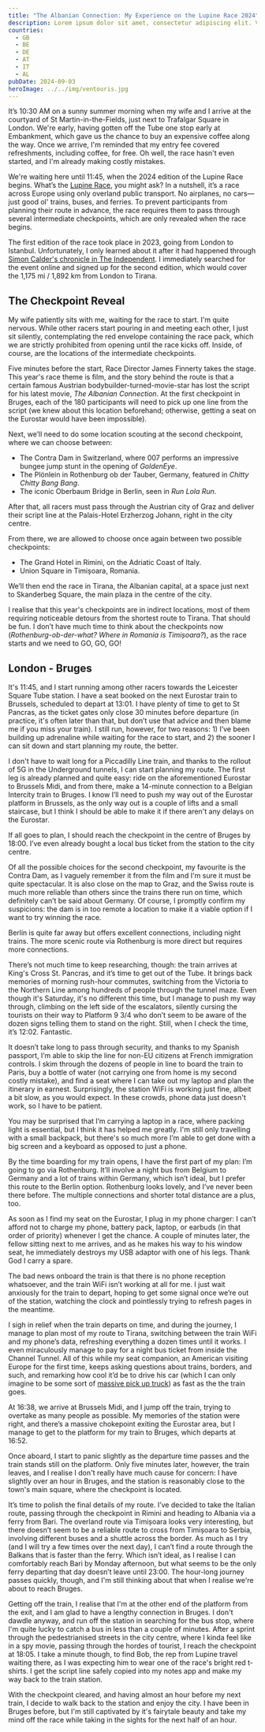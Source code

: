 ```yaml
---
title: "The Albanian Connection: My Experience on the Lupine Race 2024"
description: Lorem ipsum dolor sit amet, consectetur adipiscing elit. Vestibulum facilisis molestie commodo. Curabitur ornare maximus tortor a venenatis. Suspendisse a nibh laoreet justo interdum sollicitudin.
countries:
  - GB
  - BE
  - DE
  - AT
  - IT
  - AL
pubDate: 2024-09-03
heroImage: ../../img/ventouris.jpg
---
```

It’s 10:30 AM on a sunny summer morning when my wife and I arrive at the courtyard of St Martin-in-the-Fields, just next to Trafalgar Square in London. We're early, having gotten off the Tube one stop early at Embankment, which gave us the chance to buy an expensive coffee along the way. Once we arrive, I'm reminded that my entry fee covered refreshments, including coffee, for free. Oh well, the race hasn't even started, and I'm already making costly mistakes.

We're waiting here until 11:45, when the 2024 edition of the Lupine Race begins. What’s the [Lupine Race](https://www.lupine.co.uk/race/), you might ask? In a nutshell, it’s a race across Europe using only overland public transport. No airplanes, no cars—just good ol' trains, buses, and ferries. To prevent participants from planning their route in advance, the race requires them to pass through several intermediate checkpoints, which are only revealed when the race begins.

The first edition of the race took place in 2023, going from London to Istanbul. Unfortunately, I only learned about it after it had happened through [Simon Calder's chronicle in The Independent](https://www.independent.co.uk/travel/news-and-advice/race-europe-london-istanbul-public-transport-b2391611.html). I immediately searched for the event online and signed up for the second edition, which would cover the 1,175 mi / 1,892 km from London to Tirana.

## The Checkpoint Reveal
My wife patiently sits with me, waiting for the race to start. I'm quite nervous. While other racers start pouring in and meeting each other, I just sit silently, contemplating the red envelope containing the race pack, which we are strictly prohibited from opening until the race kicks off. Inside, of course, are the locations of the intermediate checkpoints.

Five minutes before the start, Race Director James Finnerty takes the stage. This year's race theme is film, and the story behind the route is that a certain famous Austrian bodybuilder-turned-movie-star has lost the script for his latest movie, _The Albanian Connection_. At the first checkpoint in Bruges, each of the 180 participants will need to pick up one line from the script (we knew about this location beforehand; otherwise, getting a seat on the Eurostar would have been impossible).

Next, we’ll need to do some location scouting at the second checkpoint, where we can choose between:
* The Contra Dam in Switzerland, where 007 performs an impressive bungee jump stunt in the opening of _GoldenEye_.
* The Plönlein in Rothenburg ob der Tauber, Germany, featured in _Chitty Chitty Bang Bang_.
* The iconic Oberbaum Bridge in Berlin, seen in _Run Lola Run_.

After that, all racers must pass through the Austrian city of Graz and deliver their script line at the Palais-Hotel Erzherzog Johann, right in the city centre.

From there, we are allowed to choose once again between two possible checkpoints:
* The Grand Hotel in Rimini, on the Adriatic Coast of Italy.
* Union Square in Timișoara, Romania.

We’ll then end the race in Tirana, the Albanian capital, at a space just next to Skanderbeg Square, the main plaza in the centre of the city.

I realise that this year's checkpoints are in indirect locations, most of them requiring noticeable detours from the shortest route to Tirana. That should be fun. I don’t have much time to think about the checkpoints now (_Rothenburg-ob-der-what? Where in Romania is Timișoara?_), as the race starts and we need to GO, GO, GO!

## London - Bruges
It's 11:45, and I start running among other racers towards the Leicester Square Tube station. I have a seat booked on the next Eurostar train to Brussels, scheduled to depart at 13:01. I have plenty of time to get to St Pancras, as the ticket gates only close 30 minutes before departure (in practice, it's often later than that, but don’t use that advice and then blame me if you miss your train). I still run, however, for two reasons: 1) I’ve been building up adrenaline while waiting for the race to start, and 2) the sooner I can sit down and start planning my route, the better.

I don't have to wait long for a Piccadilly Line train, and thanks to the rollout of 5G in the Underground tunnels, I can start planning my route. The first leg is already planned and quite easy: ride on the aforementioned Eurostar to Brussels Midi, and from there, make a 14-minute connection to a Belgian Intercity train to Bruges. I know I’ll need to push my way out of the Eurostar platform in Brussels, as the only way out is a couple of lifts and a small staircase, but I think I should be able to make it if there aren't any delays on the Eurostar.

If all goes to plan, I should reach the checkpoint in the centre of Bruges by 18:00. I’ve even already bought a local bus ticket from the station to the city centre.

Of all the possible choices for the second checkpoint, my favourite is the Contra Dam, as I vaguely remember it from the film and I'm sure it must be quite spectacular. It is also close on the map to Graz, and the Swiss route is much more reliable than others since the trains there run on time, which definitely can’t be said about Germany. Of course, I promptly confirm my suspicions: the dam is in too remote a location to make it a viable option if I want to try winning the race.

Berlin is quite far away but offers excellent connections, including night trains. The more scenic route via Rothenburg is more direct but requires more connections.

There’s not much time to keep researching, though: the train arrives at King's Cross St. Pancras, and it’s time to get out of the Tube. It brings back memories of morning rush-hour commutes, switching from the Victoria to the Northern Line among hundreds of people through the tunnel maze. Even though it's Saturday, it's no different this time, but I manage to push my way through, climbing on the left side of the escalators, silently cursing the tourists on their way to Platform 9 3/4 who don’t seem to be aware of the dozen signs telling them to stand on the right. Still, when I check the time, it’s 12:02. Fantastic.

It doesn’t take long to pass through security, and thanks to my Spanish passport, I’m able to skip the line for non-EU citizens at French immigration controls. I skim through the dozens of people in line to board the train to Paris, buy a bottle of water (not carrying one from home is my second costly mistake), and find a seat where I can take out my laptop and plan the itinerary in earnest. Surprisingly, the station WiFi is working just fine, albeit a bit slow, as you would expect. In these crowds, phone data just doesn't work, so I have to be patient.

You may be surprised that I’m carrying a laptop in a race, where packing light is essential, but I think it has helped me greatly. I'm still only travelling with a small backpack, but there's so much more I’m able to get done with a big screen and a keyboard as opposed to just a phone.

By the time boarding for my train opens, I have the first part of my plan: I’m going to go via Rothenburg. It’ll involve a night bus from Belgium to Germany and a lot of trains within Germany, which isn’t ideal, but I prefer this route to the Berlin option. Rothenburg looks lovely, and I’ve never been there before. The multiple connections and shorter total distance are a plus, too.

As soon as I find my seat on the Eurostar, I plug in my phone charger: I can’t afford not to charge my phone, battery pack, laptop, or earbuds (in that order of priority) whenever I get the chance. A couple of minutes later, the fellow sitting next to me arrives, and as he makes his way to his window seat, he immediately destroys my USB adaptor with one of his legs. Thank God I carry a spare.

The bad news onboard the train is that there is no phone reception whatsoever, and the train WiFi isn’t working at all for me. I just wait anxiously for the train to depart, hoping to get some signal once we’re out of the station, watching the clock and pointlessly trying to refresh pages in the meantime.

I sigh in relief when the train departs on time, and during the journey, I manage to plan most of my route to Tirana, switching between the train WiFi and my phone’s data, refreshing everything a dozen times until it works. I even miraculously manage to pay for a night bus ticket from inside the Channel Tunnel. All of this while my seat companion, an American visiting Europe for the first time, keeps asking questions about trains, borders, and such, and remarking how cool it’d be to drive his car (which I can only imagine to be some sort of [massive pick up truck](https://www.youtube.com/watch?v=8nZh7A7qTPo)) as fast as the the train goes.

At 16:38, we arrive at Brussels Midi, and I jump off the train, trying to overtake as many people as possible. My memories of the station were right, and there’s a massive chokepoint exiting the Eurostar area, but I manage to get to the platform for my train to Bruges, which departs at 16:52.

Once aboard, I start to panic slightly as the departure time passes and the train stands still on the platform. Only five minutes later, however, the train leaves, and I realise I don't really have much cause for concern: I have slightly over an hour in Bruges, and the station is reasonably close to the town's main square, where the checkpoint is located.

  
It’s time to polish the final details of my route. I’ve decided to take the Italian route, passing through the checkpoint in Rimini and heading to Albania via a ferry from Bari. The overland route via Timișoara looks very interesting, but there doesn’t seem to be a reliable route to cross from Timișoara to Serbia, involving different buses and a shuttle across the border. As much as I try (and I will try a few times over the next day), I can’t find a route through the Balkans that is faster than the ferry. Which isn’t ideal, as I realise I can comfortably reach Bari by Monday afternoon, but what seems to be the only ferry departing that day doesn’t leave until 23:00. The hour-long journey passes quickly, though, and I'm still thinking about that when I realise we're about to reach Bruges.

Getting off the train, I realise that I'm at the other end of the platform from the exit, and I am glad to have a lengthy connection in Bruges. I don't dawdle anyway, and run off the station in searching for the bus stop, where I'm quite lucky to catch a bus in less than a couple of minutes. After a sprint through the pedestrianised streets in the city centre, where I kinda feel like in a spy movie, passing through the hordes of tourist, I reach the checkpoint at 18:05. I take a minute though, to find Bob, the rep from Lupine travel waiting there, as I was expecting him to wear one of the race's bright red t-shirts. I get the script line safely copied into my notes app and make my way back to the train station.

With the checkpoint cleared, and having almost an hour before my next train, I decide to walk back to the station and enjoy the city. I have been in Bruges before, but I'm still captivated by it's fairytale beauty and take my mind off the race while taking in the sights for the next half of an hour.




